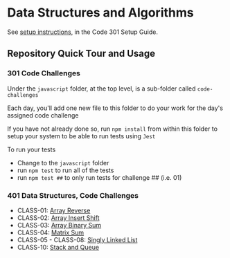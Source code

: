 # Data Structures and Algorithms

See [setup instructions](https://codefellows.github.io/setup-guide/code-301/3-code-challenges), in the Code 301 Setup Guide.

## Repository Quick Tour and Usage

### 301 Code Challenges

Under the `javascript` folder, at the top level, is a sub-folder called `code-challenges`

Each day, you'll add one new file to this folder to do your work for the day's assigned code challenge

If you have not already done so, run `npm install` from within this folder to setup your system to be able to run tests using `Jest`

To run your tests

- Change to the `javascript` folder
- run `npm test` to run all of the tests
- run `npm test ##` to only run tests for challenge ## (i.e. 01)

### 401 Data Structures, Code Challenges

- CLASS-01: [Array Reverse](./javascript/array-reverse/README.md)
- CLASS-02: [Array Insert Shift](./javascript/array-insert-shift/README.md)
- CLASS-03: [Array Binary Sum](./javascript/array-binary-search/README.md)
- CLASS-04: [Matrix Sum](./javascript/matrix-sum/README.md)
- CLASS-05 - CLASS-08: [Singly Linked List](./javascript/linked-list/README.md)
- CLASS-10: [Stack and Queue](./javascript/stack-and-queue/README.md)
